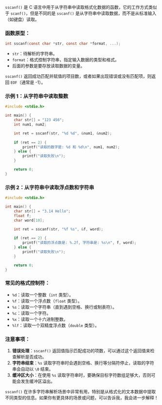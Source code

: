 `sscanf()` 是 C 语言中用于从字符串中读取格式化数据的函数，它的工作方式类似于 `scanf()`，但是不同的是 `sscanf()` 是从字符串中读取数据，而不是从标准输入（如键盘）读取。

### 函数原型：
```c
int sscanf(const char *str, const char *format, ...);
```

- `str`：待解析的字符串。
- `format`：格式控制字符串，指定输入数据的类型和格式。
- 后面的参数是要存放读取数据的变量。

`sscanf()` 返回成功匹配并赋值的项目数，或者如果出现错误或没有匹配项，则返回 `EOF`（通常是 -1）。

### 示例 1：从字符串中读取整数

```c
#include <stdio.h>

int main() {
    char str[] = "123 456";
    int num1, num2;

    int ret = sscanf(str, "%d %d", &num1, &num2);
    
    if (ret == 2) {
        printf("读取的数字是: %d 和 %d\n", num1, num2);
    } else {
        printf("读取失败\n");
    }

    return 0;
}
```

### 示例 2：从字符串中读取浮点数和字符串

```c
#include <stdio.h>

int main() {
    char str[] = "3.14 Hello";
    float f;
    char word[10];

    int ret = sscanf(str, "%f %s", &f, word);
    
    if (ret == 2) {
        printf("读取的浮点数是: %.2f, 字符串是: %s\n", f, word);
    } else {
        printf("读取失败\n");
    }

    return 0;
}
```

### 常见的格式控制符：
- `%d`：读取一个整数（`int` 类型）。
- `%f`：读取一个浮点数（`float` 类型）。
- `%s`：读取一个字符串（直到遇到空格、换行或制表符）。
- `%c`：读取一个字符。
- `%x`：读取一个十六进制整数。
- `%lf`：读取一个双精度浮点数（`double` 类型）。

### 注意事项：
1. **错误处理**：`sscanf()` 返回值指示匹配成功的项数，可以通过这个返回值来检查解析是否成功。
2. **字符串结束**：`%s` 读取字符串时会遇到空格、换行等分隔符停止，读取的字符串会自动以 `\0` 结束。
3. **缓冲区大小**：在使用 `%s` 读取字符串时，要确保目标字符数组足够大，否则可能会发生缓冲区溢出。

`sscanf()` 在许多字符串解析场景中非常有用，特别是从格式化的文本数据中提取不同类型的信息。如果你有更具体的场景或问题，可以告诉我，我会进一步解释！
